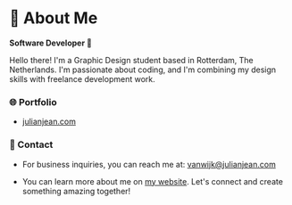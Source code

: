# 🌟 About Me

**Software Developer 🚀**

Hello there! I'm a Graphic Design student based in Rotterdam, The Netherlands. I'm passionate about coding, and I'm combining my design skills with freelance development work.

### 🌐 Portfolio
- [julianjean.com](https://julianjean.com)

### 📧 Contact
- For business inquiries, you can reach me at: vanwijk@julianjean.com

- You can learn more about me on [my website](https://julianjean.com). Let's connect and create something amazing together!
